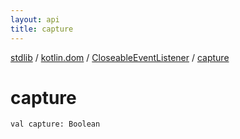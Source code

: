 ```yaml
---
layout: api
title: capture
---
```

[stdlib](../../index.md) / [kotlin.dom](../index.md) / [CloseableEventListener](index.md) / [capture](capture.md)

# capture

```
val capture: Boolean
```
